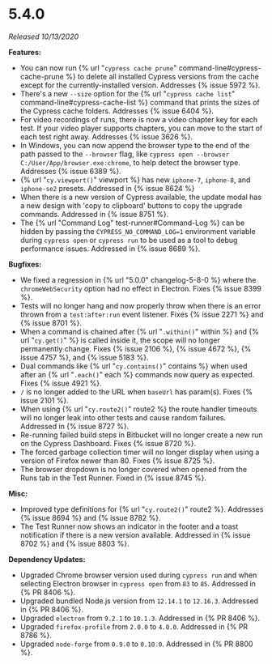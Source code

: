 # 5.4.0

*Released 10/13/2020*

**Features:**

- You can now run {% url "`cypress cache prune`" command-line#cypress-cache-prune %} to delete all installed Cypress versions from the cache except for the currently-installed version. Addresses {% issue 5972 %}.
- There's a new `--size` option for the {% url "`cypress cache list`" command-line#cypress-cache-list %} command that prints the sizes of the Cypress cache folders. Addresses {% issue 6404 %}.
- For video recordings of runs, there is now a video chapter key for each test. If your video player supports chapters, you can move to the start of each test right away. Addresses {% issue 3626 %}.
- In Windows, you can now append the browser type to the end of the path passed to the `--browser` flag, like `cypress open --browser C:/User/App/browser.exe:chrome`, to help detect the browser type. Addresses {% issue 6389 %}.
- {% url "`cy.viewport()`" viewport %} has new `iphone-7`, `iphone-8`, and `iphone-se2` presets. Addressed in {% issue 8624 %}
- When there is a new version of Cypress available, the update modal has a new design with 'copy to clipboard' buttons to copy the upgrade commands. Addressed in {% issue 8751 %}.
- The {% url "Command Log" test-runner#Command-Log %} can be hidden by passing the `CYPRESS_NO_COMMAND_LOG=1` environment variable during `cypress open` or `cypress run` to be used as a tool to debug performance issues. Addressed in {% issue 8689 %}.

**Bugfixes:**

- We fixed a regression in {% url "5.0.0" changelog-5-8-0 %}  where the `chromeWebSecurity` option had no effect in Electron. Fixes {% issue 8399 %}.
- Tests will no longer hang and now properly throw when there is an error thrown from a `test:after:run` event listener. Fixes {% issue 2271 %} and {% issue 8701 %}.
- When a command is chained after {% url "`.within()`" within %} and {% url "`cy.get()`" %} is called inside it, the scope will no longer permanently change. Fixes {% issue 2106 %}, {% issue 4672 %}, {% issue 4757 %}, and {% issue 5183 %}.
- Dual commands like {% url "`cy.contains()`" contains %} when used after an {% url "`.each()`" each %} commands now query as expected. Fixes {% issue 4921 %}.
- `/` is no longer added to the URL when `baseUrl` has param(s). Fixes {% issue 2101 %}.
- When using {% url "`cy.route2()`" route2 %} the route handler timeouts will no longer leak into other tests and cause random failures. Addressed in {% issue 8727 %}.
- Re-running failed build steps in Bitbucket will no longer create a new run on the Cypress Dashboard. Fixes {% issue 8720 %}.
- The forced garbage collection timer will no longer display when using a version of Firefox newer than 80. Fixes {% issue 8725 %}.
- The browser dropdown is no longer covered when opened from the Runs tab in the Test Runner. Fixed in {% issue 8745 %}.

**Misc:**

- Improved type definitions for {% url "`cy.route2()`" route2 %}. Addresses {% issue 8694 %} and {% issue 8782 %}.
- The Test Runner now shows an indicator in the footer and a toast notification if there is a new version available. Addressed in {% issue 8702 %} and {% issue 8803 %}.

**Dependency Updates:**

- Upgraded Chrome browser version used during `cypress run` and when selecting Electron browser in `cypress open` from `83` to `85`. Addressed in {% PR 8406 %}.
- Upgraded bundled Node.js version from `12.14.1` to `12.16.3`. Addressed in {% PR 8406 %}.
- Upgraded `electron` from `9.2.1` to `10.1.3`. Addressed in {% PR 8406 %}.
- Upgraded `firefox-profile` from `2.0.0` to `4.0.0`. Addressed in {% PR 8786 %}.
- Upgraded `node-forge` from `0.9.0` to `0.10.0`. Addressed in {% PR 8800 %}.
